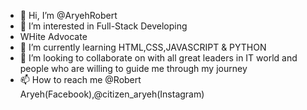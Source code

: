 - 👋 Hi, I’m @AryehRobert
- 👀 I’m interested in Full-Stack Developing
- WHite Advocate
- 🌱 I’m currently learning HTML,CSS,JAVASCRIPT & PYTHON
- 💞️ I’m looking to collaborate on with all great leaders in IT world and people who are willing to guide me through my journey
- 📫 How to reach me @Robert Aryeh(Facebook),@citizen_aryeh(Instagram)

<!---
AryehRobert/AryehRobert is a ✨ special ✨ repository because its `README.md` (this file) appears on your GitHub profile.
You can click the Preview link to take a look at your changes.
--->
